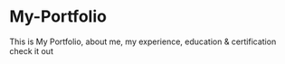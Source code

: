 # My-Portfolio
This is My Portfolio, about me, my experience, education &amp; certification check it out
